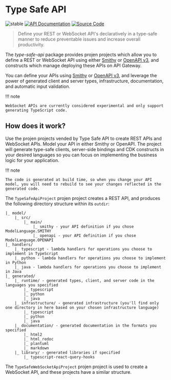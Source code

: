 # Type Safe API

![stable](https://img.shields.io/badge/stability-stable-green.svg)
[![API Documentation](https://img.shields.io/badge/view-API_Documentation-blue.svg)](../../api/typescript/type-safe-api/index.md)
[![Source Code](https://img.shields.io/badge/view-Source_Code-blue.svg)](https://github.com/aws/aws-pdk/tree/mainline/packages/type-safe-api)

> Define your REST or WebSocket API's declaratively in a type-safe manner to reduce preventable issues and increase overall productivity.

The _type-safe-api_ package provides projen projects which allow you to define a REST or WebSocket API using either [Smithy](https://smithy.io/2.0/) or [OpenAPI v3](https://swagger.io/specification/), and constructs which manage deploying these APIs on API Gateway.

You can define your APIs using [Smithy](https://smithy.io/2.0/) or [OpenAPI v3](https://swagger.io/specification/), and leverage the power of generated client and server types, infrastructure, documentation, and automatic input validation.

!!! note

    WebSocket APIs are currently considered experimental and only support generating TypeScript code.

## How does it work?

Use the projen projects vended by Type Safe API to create REST APIs and WebSocket APIs. Model your API in either Smithy or OpenAPI. The project will generate type-safe clients, server-side bindings and CDK constructs in your desired languages so you can focus on implementing the business logic for your application.

!!! note

    The code is generated at build time, so when you change your API model, you will need to rebuild to see your changes reflected in the generated code.

The `TypeSafeApiProject` projen project creates a REST API, and produces the following directory structure within its `outdir`:

```
|_ model/
    |_ src/
        |_ main/
            |_ smithy - your API definition if you chose ModelLanguage.SMITHY
            |_ openapi - your API definition if you chose ModelLanguage.OPENAPI
|_ handlers/
    |_ typescript - lambda handlers for operations you choose to implement in TypeScript
    |_ python - lambda handlers for operations you choose to implement in Python
    |_ java - lambda handlers for operations you choose to implement in Java
|_ generated/
    |_ runtime/ - generated types, client, and server code in the languages you specified
        |_ typescript
        |_ python
        |_ java
    |_ infrastructure/ - generated infrastructure (you'll find only one directory in here based on your chosen infrastructure language)
        |_ typescript
        |_ python
        |_ java
    |_ documentation/ - generated documentation in the formats you specified
        |_ html2
        |_ html_redoc
        |_ plantuml
        |_ markdown
    |_ library/ - generated libraries if specified
        |_ typescript-react-query-hooks
```

The `TypeSafeWebSocketApiProject` projen project is used to create a WebSocket API, and these projects have a similar structure.
